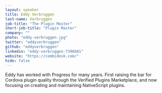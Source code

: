 ```yaml
---
layout: speaker
title: Eddy Verbruggen
last-name: Verbruggen
job-title: "The Plugin Master"
short-job-title: "Plugin Master"
company: ""
photo: "eddy-verbruggen.jpg"
twitter: "eddyverbruggen"
github: "eddyverbruggen"
linkedin: "eddy-verbruggen-7396b81"
website: "https://combidesk.com/"
hide: false
---
```


Eddy has worked with Progress for many years. First raising the bar for Cordova plugin quality through the Verified Plugins Marketplace, and now focusing on creating and maintaining NativeScript plugins.
